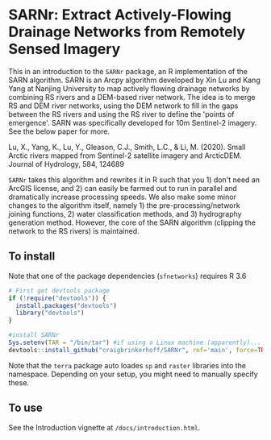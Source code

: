 # SARNr: Extract Actively-Flowing Drainage Networks from Remotely Sensed Imagery

This in an introduction to the `SARNr` package, an R implementation of the SARN algorithm. SARN is an Arcpy algorithm developed by Xin Lu and Kang Yang at Nanjing University to map actively flowing drainage networks by combining RS rivers and a DEM-based river network. The idea is to merge RS and DEM river networks, using the DEM network to fill in the gaps between the RS rivers and using the RS river to define the 'points of emergence'. SARN was specifically developed for 10m Sentinel-2 imagery. See the below paper for more.

Lu, X., Yang, K., Lu, Y., Gleason, C.J., Smith, L.C., & Li, M. (2020). Small Arctic rivers mapped from Sentinel-2 satellite imagery and ArcticDEM. Journal of Hydrology, 584, 124689

`SARNr` takes this algorithm and rewrites it in R such that you 1) don't need an ArcGIS license, and 2) can easily be farmed out to run in parallel and dramatically increase processing speeds. We also make some minor changes to the algorithm itself, namely 1) the pre-processing/network joining functions, 2) water classification methods, and 3) hydrography generation method. However, the core of the SARN algorithm (clipping the network to the RS rivers) is maintained.

## To install
Note that one of the package dependencies (`sfnetworks`) requires R 3.6

``` R
# First get devtools package
if (!require("devtools")) {
  install.packages("devtools")
  library("devtools")
}

#install SARNr
Sys.setenv(TAR = "/bin/tar") #if using a Linux machine (apparently)...
devtools::install_github("craigbrinkerhoff/SARNr", ref='main', force=TRUE)
```

Note that the `terra` package auto loades `sp` and `raster` libraries into the namespace. Depending on your setup, you might need to manually specify these.

## To use
See the Introduction vignette at `/docs/introduction.html`.
